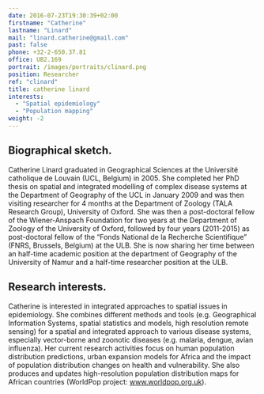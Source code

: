 ```yaml
---
date: 2016-07-23T19:30:39+02:00
firstname: "Catherine"
lastname: "Linard"
mail: "linard.catherine@gmail.com"
past: false
phone: +32-2-650.37.81
office: UB2.169
portrait: /images/portraits/clinard.png
position: Researcher
ref: "clinard"
title: catherine linard
interests:
  - "Spatial epidemiology"
  - "Population mapping"
weight: -2
---
```


## Biographical sketch. 

Catherine Linard graduated in Geographical Sciences at the Université catholique de Louvain (UCL, Belgium) in 2005. She completed her PhD thesis on spatial and integrated modelling of complex disease systems at the Department of Geography of the UCL in January 2009 and was then visiting researcher for 4 months at the Department of Zoology (TALA Research Group), University of Oxford. She was then a post-doctoral fellow of the Wiener-Anspach Foundation for two years at the Department of Zoology of the University of Oxford, followed by four years (2011-2015) as post-doctoral fellow of the “Fonds National de la Recherche Scientifique” (FNRS, Brussels, Belgium) at the ULB. She is now sharing her time between an half-time academic position at the department of Geography of the University of Namur and a half-time researcher position at the ULB.

## Research interests.  

Catherine is interested in integrated approaches to spatial issues in epidemiology. She combines different methods and tools (e.g. Geographical Information Systems, spatial statistics and models, high resolution remote sensing) for a spatial and integrated approach to various disease systems, especially vector-borne and zoonotic diseases (e.g. malaria, dengue, avian influenza). Her current research activities focus on human population distribution predictions, urban expansion models for Africa and the impact of population distribution changes on health and vulnerability. She also produces and updates high-resolution population distribution maps for African countries (WorldPop project: www.worldpop.org.uk).
